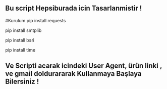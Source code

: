 ## Bu script Hepsiburada icin Tasarlanmistir !

#Kurulum
pip install requests
<p></p>
pip install smtplib
<p></p>
pip install bs4 
<p></p>
pip install time

## Ve Scripti acarak icindeki User Agent,  ürün linki , ve gmail doldurararak Kullanmaya Başlaya Bilersiniz ! 
